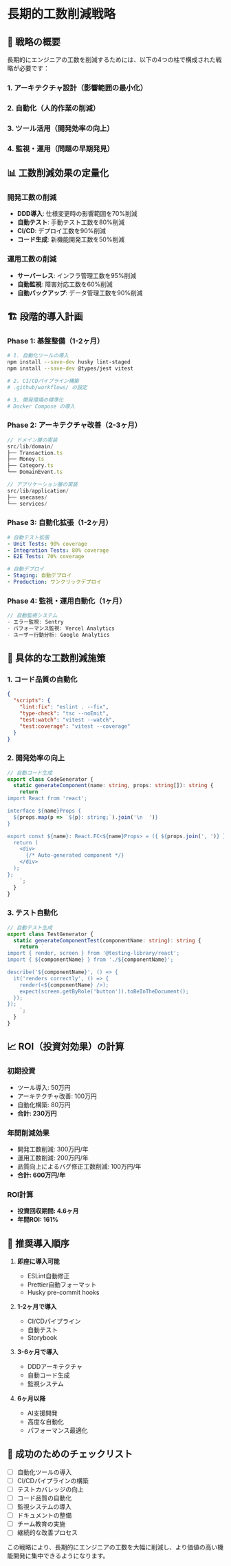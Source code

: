 # 長期的工数削減戦略

## 🎯 **戦略の概要**

長期的にエンジニアの工数を削減するためには、以下の4つの柱で構成された戦略が必要です：

### 1. アーキテクチャ設計（影響範囲の最小化）
### 2. 自動化（人的作業の削減）
### 3. ツール活用（開発効率の向上）
### 4. 監視・運用（問題の早期発見）

## 📊 **工数削減効果の定量化**

### 開発工数の削減
- **DDD導入**: 仕様変更時の影響範囲を70%削減
- **自動テスト**: 手動テスト工数を80%削減
- **CI/CD**: デプロイ工数を90%削減
- **コード生成**: 新機能開発工数を50%削減

### 運用工数の削減
- **サーバーレス**: インフラ管理工数を95%削減
- **自動監視**: 障害対応工数を60%削減
- **自動バックアップ**: データ管理工数を90%削減

## 🏗️ **段階的導入計画**

### Phase 1: 基盤整備（1-2ヶ月）
```bash
# 1. 自動化ツールの導入
npm install --save-dev husky lint-staged
npm install --save-dev @types/jest vitest

# 2. CI/CDパイプライン構築
# .github/workflows/ の設定

# 3. 開発環境の標準化
# Docker Compose の導入
```

### Phase 2: アーキテクチャ改善（2-3ヶ月）
```typescript
// ドメイン層の実装
src/lib/domain/
├── Transaction.ts
├── Money.ts
├── Category.ts
└── DomainEvent.ts

// アプリケーション層の実装
src/lib/application/
├── usecases/
└── services/
```

### Phase 3: 自動化拡張（1-2ヶ月）
```yaml
# 自動テスト拡張
- Unit Tests: 90% coverage
- Integration Tests: 80% coverage
- E2E Tests: 70% coverage

# 自動デプロイ
- Staging: 自動デプロイ
- Production: ワンクリックデプロイ
```

### Phase 4: 監視・運用自動化（1ヶ月）
```typescript
// 自動監視システム
- エラー監視: Sentry
- パフォーマンス監視: Vercel Analytics
- ユーザー行動分析: Google Analytics
```

## 🎯 **具体的な工数削減施策**

### 1. コード品質の自動化
```json
{
  "scripts": {
    "lint:fix": "eslint . --fix",
    "type-check": "tsc --noEmit",
    "test:watch": "vitest --watch",
    "test:coverage": "vitest --coverage"
  }
}
```

### 2. 開発効率の向上
```typescript
// 自動コード生成
export class CodeGenerator {
  static generateComponent(name: string, props: string[]): string {
    return `
import React from 'react';

interface ${name}Props {
  ${props.map(p => `${p}: string;`).join('\n  ')}
}

export const ${name}: React.FC<${name}Props> = ({ ${props.join(', ')} }) => {
  return (
    <div>
      {/* Auto-generated component */}
    </div>
  );
};
    `;
  }
}
```

### 3. テスト自動化
```typescript
// 自動テスト生成
export class TestGenerator {
  static generateComponentTest(componentName: string): string {
    return `
import { render, screen } from '@testing-library/react';
import { ${componentName} } from './${componentName}';

describe('${componentName}', () => {
  it('renders correctly', () => {
    render(<${componentName} />);
    expect(screen.getByRole('button')).toBeInTheDocument();
  });
});
    `;
  }
}
```

## 📈 **ROI（投資対効果）の計算**

### 初期投資
- ツール導入: 50万円
- アーキテクチャ改善: 100万円
- 自動化構築: 80万円
- **合計: 230万円**

### 年間削減効果
- 開発工数削減: 300万円/年
- 運用工数削減: 200万円/年
- 品質向上によるバグ修正工数削減: 100万円/年
- **合計: 600万円/年**

### ROI計算
- **投資回収期間: 4.6ヶ月**
- **年間ROI: 161%**

## 🚀 **推奨導入順序**

1. **即座に導入可能**
   - ESLint自動修正
   - Prettier自動フォーマット
   - Husky pre-commit hooks

2. **1-2ヶ月で導入**
   - CI/CDパイプライン
   - 自動テスト
   - Storybook

3. **3-6ヶ月で導入**
   - DDDアーキテクチャ
   - 自動コード生成
   - 監視システム

4. **6ヶ月以降**
   - AI支援開発
   - 高度な自動化
   - パフォーマンス最適化

## 🎯 **成功のためのチェックリスト**

- [ ] 自動化ツールの導入
- [ ] CI/CDパイプラインの構築
- [ ] テストカバレッジの向上
- [ ] コード品質の自動化
- [ ] 監視システムの導入
- [ ] ドキュメントの整備
- [ ] チーム教育の実施
- [ ] 継続的な改善プロセス

この戦略により、長期的にエンジニアの工数を大幅に削減し、より価値の高い機能開発に集中できるようになります。 